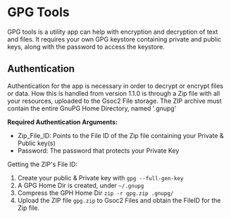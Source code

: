 # GPG Tools
GPG tools is a utility app can help with encryption and decryption of text and files. 
It requires your own GPG keystore containing private and public keys, along with the password to access the keystore. 

## Authentication
Authentication for the app is necessary in order to decrypt or encrypt files or data. 
How this is handled from version 1.1.0 is through a Zip file with all your resources, uploaded to the Gsoc2 File storage. 
The ZIP archive must contain the entire GnuPG Home Directory, named '.gnupg'

**Required Authentication Arguments:**
- Zip_File_ID: Points to the File ID of the Zip file containing your Private & Public key(s)
- Password: The password that protects your Private Key

Getting the ZIP's File ID:
1. Create your public & Private key with `gpg --full-gen-key`
2. A GPG Home Dir is created, under `~/.gnupg`
3. Compress the GPH Home Dir `zip -r gpg.zip .gnupg/`
4. Upload the ZIP file `gpg.zip` to Gsoc2 Files and obtain the FileID for the Zip file.